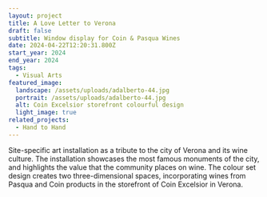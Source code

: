 ```yaml
---
layout: project
title: A Love Letter to Verona
draft: false
subtitle: Window display for Coin & Pasqua Wines
date: 2024-04-22T12:20:31.800Z
start_year: 2024
end_year: 2024
tags:
  - Visual Arts
featured_image:
  landscape: /assets/uploads/adalberto-44.jpg
  portrait: /assets/uploads/adalberto-44.jpg
  alt: Coin Excelsior storefront colourful design
  light_image: true
related_projects:
  - Hand to Hand
---
```

Site-specific art installation as a tribute to the city of Verona and its wine culture. The installation showcases the most famous monuments of the city, and highlights the value that the community places on wine. The colour set design creates two three-dimensional spaces, incorporating wines from Pasqua and Coin products in the storefront of Coin Excelsior in Verona.